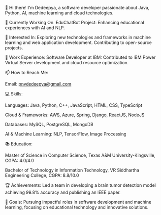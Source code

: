 👋 Hi there! I'm Dedeepya, a software developer passionate about Java, Python, AI, machine learning and cloud technologies.

🔭 Currently Working On:
EduChatBot Project: Enhancing educational experiences with AI and NLP.

🌱 Interested In:
Exploring new technologies and frameworks in machine learning and web application development.
Contributing to open-source projects.

💼 Work Experience:
Software Developer at IBM: Contributed to IBM Power Virtual Server development and cloud resource optimization.

📫 How to Reach Me:

Email: pnvdedeepya@gmail.com

💻 Skills:

Languages: Java, Python, C++, JavaScript, HTML, CSS, TypeScript

Cloud & Frameworks: AWS, Azure, Spring, Django, ReactJS, NodeJS

Databases: MySQL, PostgreSQL, MongoDB

AI & Machine Learning: NLP, TensorFlow, Image Processing

📚 Education:

Master of Science in Computer Science, Texas A&M University-Kingsville, CGPA: 4.0/4.0

Bachelor of Technology in Information Technology, VR Siddhartha Engineering College, CGPA: 8.8/10.0

🏆 Achievements:
Led a team in developing a brain tumor detection model achieving 99.8% accuracy and publishing an IEEE paper.

🎯 Goals:
Pursuing impactful roles in software development and machine learning, focusing on educational technology and innovative solutions.

<!---
Dedeepyapnv/Dedeepyapnv is a ✨ special ✨ repository because its `README.md` (this file) appears on your GitHub profile.
You can click the Preview link to take a look at your changes.
--->
